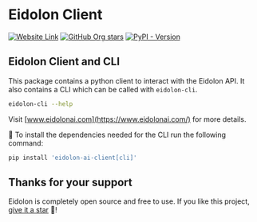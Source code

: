 # Eidolon Client
[![Website Link](https://img.shields.io/badge/EidolonAI.com-grey)](https://www.eidolonai.com/docs/introduction/)
[![GitHub Org stars](https://img.shields.io/github/stars/eidolon-ai?style=flat&logo=github)](https://github.com/eidolon-ai/eidolon)
[![PyPI - Version](https://img.shields.io/github/actions/workflow/status/eidolon-ai/eidolon/test.yml?style=flat&label=test)](https://github.com/eidolon-ai/eidolon)

## Eidolon Client and CLI

This package contains a python client to interact with the Eidolon API. It also contains a CLI which can be called with `eidolon-cli`.
```bash
eidolon-cli --help
```

Visit [www.eidolonai.com](https://www.eidolonai.com/) for more details.

🚨 To install the dependencies needed for the CLI run the following command: 
```bash
pip install 'eidolon-ai-client[cli]'
```

## Thanks for your support

Eidolon is completely open source and free to use. If you like this project, [give it a star](https://github.com/eidolon-ai/eidolon) 🌟!
